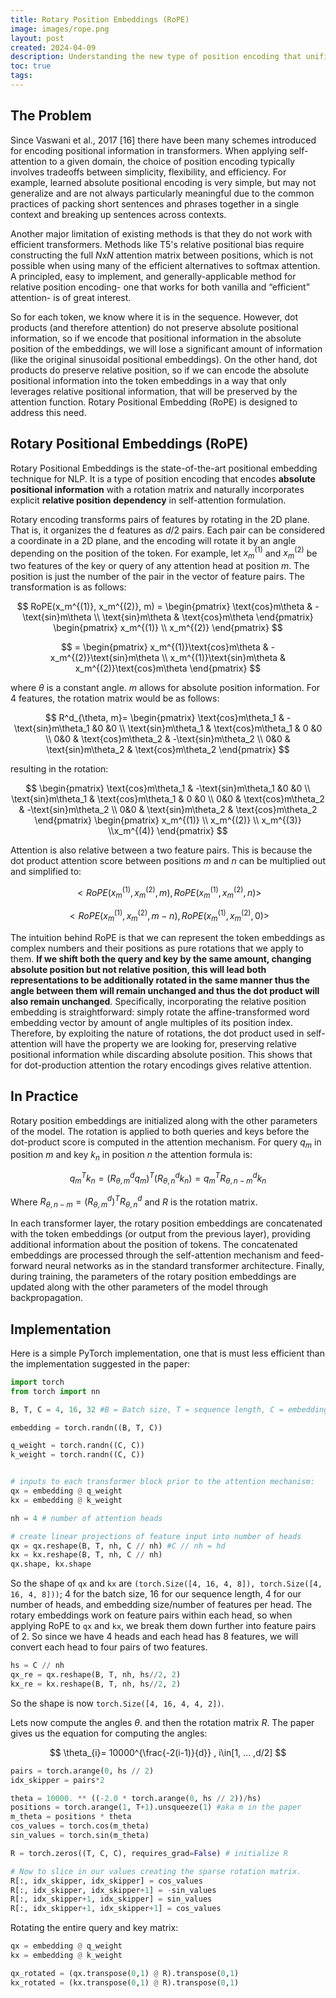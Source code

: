 ```yaml
---
title: Rotary Position Embeddings (RoPE)
image: images/rope.png
layout: post
created: 2024-04-09
description: Understanding the new type of position encoding that unifies absolute and relative approaches.
toc: true
tags:
---
```

## The Problem
Since Vaswani et al., 2017 [16] there have been many schemes introduced for encoding positional information in transformers. When applying self-attention to a given domain, the choice of position encoding typically involves tradeoffs between simplicity, flexibility, and efficiency. For example, learned absolute positional encoding is very simple, but may not generalize and are not always particularly meaningful due to the common practices of packing short sentences and phrases together in a single context and breaking up sentences across contexts.

Another major limitation of existing methods is that they do not work with efficient transformers. Methods like T5's relative positional bias require constructing the full $N\text{x}N$ attention matrix between positions, which is not possible when using many of the efficient alternatives to softmax attention. A principled, easy to implement, and generally-applicable method for relative position encoding- one that works for both vanilla and “efficient” attention- is of great interest. 

So for each token, we know where it is in the sequence. However, dot products (and therefore attention) do not preserve absolute positional information, so if we encode that positional information in the absolute position of the embeddings, we will lose a significant amount of information (like the original sinusoidal positional embeddings). On the other hand, dot products do preserve relative position, so if we can encode the absolute positional information into the token embeddings in a way that only leverages relative positional information, that will be preserved by the attention function. Rotary Positional Embedding (RoPE) is designed to address this need.
## Rotary Positional Embeddings (RoPE)
Rotary Positional Embeddings is the state-of-the-art positional embedding technique for NLP. It is a type of position encoding that encodes **absolute positional information** with a rotation matrix and naturally incorporates explicit **relative position** **dependency** in self-attention formulation. 

Rotary encoding transforms pairs of features by rotating in the 2D plane. That is, it organizes the d features as $d/2$​ pairs. Each pair can be considered a coordinate in a 2D plane, and the encoding will rotate it by an angle depending on the position of the token. For example, let $x_m^{(1)}$ and $x_m^{(2)}$ be two features of the key or query of any attention head at position $m$. The position is just the number of the pair in the vector of feature pairs. The transformation is as follows:

$$
RoPE(x_m^{(1)}, x_m^{(2)}, m) = \begin{pmatrix}
\text{cos}m\theta & -\text{sin}m\theta 
\\ \text{sin}m\theta  & \text{cos}m\theta 
\end{pmatrix}
\begin{pmatrix} x_m^{(1)}
\\ 
x_m^{(2)}
\end{pmatrix}
$$

$$
 = \begin{pmatrix}
x_m^{(1)}\text{cos}m\theta & -x_m^{(2)}\text{sin}m\theta 
\\ x_m^{(1)}\text{sin}m\theta  & x_m^{(2)}\text{cos}m\theta 
\end{pmatrix}
$$

where $\theta$ is a constant angle. $m$ allows for absolute position information. For 4 features, the rotation matrix would be as follows:

$$
R^d_{\theta, m}=
\begin{pmatrix}
 \text{cos}m\theta_1 & -\text{sin}m\theta_1 
 &0  &0 \\ 
\text{sin}m\theta_1  & \text{cos}m\theta_1  & 0 &0 \\ 
 0&0  &   \text{cos}m\theta_2 & -\text{sin}m\theta_2 
 \\ 
 0&0  &  \text{sin}m\theta_2  & \text{cos}m\theta_2
\end{pmatrix}
$$

resulting in the rotation:

$$
\begin{pmatrix}
 \text{cos}m\theta_1 & -\text{sin}m\theta_1 
 &0  &0 \\ 
\text{sin}m\theta_1  & \text{cos}m\theta_1  & 0 &0 \\ 
 0&0  &   \text{cos}m\theta_2 & -\text{sin}m\theta_2 
 \\ 
 0&0  &  \text{sin}m\theta_2  & \text{cos}m\theta_2
\end{pmatrix}
\begin{pmatrix} x_m^{(1)}
\\ 
x_m^{(2)} \\ x_m^{(3)} \\x_m^{(4)} 
\end{pmatrix}
$$


Attention is also relative between a two feature pairs. This is because the dot product attention score between positions $m$ and $n$ can be multiplied out and simplified to:

$$
<RoPE(x_m^{(1)}, x_m^{(2)}, m), RoPE(x_m^{(1)}, x_m^{(2)}, n)>
$$

$$
<RoPE(x_m^{(1)}, x_m^{(2)}, m-n), RoPE(x_m^{(1)}, x_m^{(2)}, 0)>
$$

The intuition behind RoPE is that we can represent the token embeddings as complex numbers and their positions as pure rotations that we apply to them. **If we shift both the query and key by the same amount, changing absolute position but not relative position, this will lead both representations to be additionally rotated in the same manner thus the angle between them will remain unchanged and thus the dot product will also remain unchanged**. Specifically, incorporating the relative position embedding is straightforward: simply rotate the affine-transformed word embedding vector by amount of angle multiples of its position index. Therefore, by exploiting the nature of rotations, the dot product used in self-attention will have the property we are looking for, preserving relative positional information while discarding absolute position. This shows that for dot-production attention the rotary encodings gives relative attention.

## In Practice
Rotary position embeddings are initialized along with the other parameters of the model. The rotation is applied to both queries and keys before the dot-product score is computed in the attention mechanism. For query $q_m$ in position $m$ and key $k_n$ in position $n$ the attention formula is:

$$
q_m^{T}k_{n}= (R^d_{\theta, m}q_m)^T(R^d_{\theta, n}k_{n})=q^T_mR^d_{\theta, n-m}k_n
$$

Where $R_{\theta, n-m}=(R^d_{\theta, m})^TR^d_{\theta, n}$ and $R$ is the rotation matrix. 

In each transformer layer, the rotary position embeddings are concatenated with the token embeddings (or output from the previous layer), providing additional information about the position of tokens. The concatenated embeddings are processed through the self-attention mechanism and feed-forward neural networks as in the standard transformer architecture. Finally, during training, the parameters of the rotary position embeddings are updated along with the other parameters of the model through backpropagation.
## Implementation
Here is a simple PyTorch implementation, one that is must less efficient than the implementation suggested in the paper:

```python
import torch
from torch import nn

B, T, C = 4, 16, 32 #B = Batch size, T = sequence length, C = embedding size

embedding = torch.randn((B, T, C))

q_weight = torch.randn((C, C))
k_weight = torch.randn((C, C))


# inputs to each transformer block prior to the attention mechanism:
qx = embedding @ q_weight 
kx = embedding @ k_weight 

nh = 4 # number of attention heads

# create linear projections of feature input into number of heads
qx = qx.reshape(B, T, nh, C // nh) #C // nh = hd
kx = kx.reshape(B, T, nh, C // nh)
qx.shape, kx.shape
```

So the shape of `qx` and `kx` are `(torch.Size([4, 16, 4, 8]), torch.Size([4, 16, 4, 8]))`;
4 for the batch size, 16 for our sequence length, 4 for our number of heads, and embedding size/number of features per head. The rotary embeddings work on feature pairs within each head, so when applying RoPE to `qx` and `kx`, we break them down further into feature pairs of 2. So since we have 4 heads and each head has 8 features, we will convert each head to four pairs of two features.

```python
hs = C // nh
qx_re = qx.reshape(B, T, nh, hs//2, 2)
kx_re = kx.reshape(B, T, nh, hs//2, 2)
```

So the shape is now `torch.Size([4, 16, 4, 4, 2])`.

Lets now compute the angles $\theta$. and then the rotation matrix $R$. The paper gives us the equation for computing the angles:

$$
\theta_{i}= 10000^{\frac{-2(i-1)}{d}} , i\in[1, ... ,d/2]
$$

```python
pairs = torch.arange(0, hs // 2)
idx_skipper = pairs*2

theta = 10000. ** ((-2.0 * torch.arange(0, hs // 2))/hs)
positions = torch.arange(1, T+1).unsqueeze(1) #aka m in the paper
m_theta = positions * theta
cos_values = torch.cos(m_theta)
sin_values = torch.sin(m_theta)

R = torch.zeros((T, C, C), requires_grad=False) # initialize R

# Now to slice in our values creating the sparse rotation matrix. 
R[:, idx_skipper, idx_skipper] = cos_values
R[:, idx_skipper, idx_skipper+1] = -sin_values
R[:, idx_skipper+1, idx_skipper] = sin_values
R[:, idx_skipper+1, idx_skipper+1] = cos_values

```

Rotating the entire query and key matrix:
```python
qx = embedding @ q_weight 
kx = embedding @ k_weight 

qx_rotated = (qx.transpose(0,1) @ R).transpose(0,1)
kx_rotated = (kx.transpose(0,1) @ R).transpose(0,1)
```
